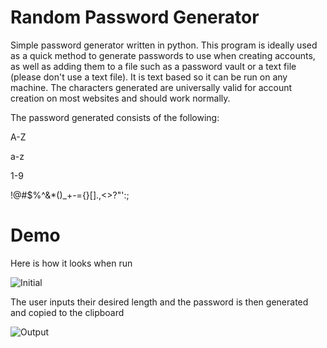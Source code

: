 # Random Password Generator
Simple password generator written in python. This program is ideally used as a quick method to generate passwords to use when creating accounts, as well as adding them to a file such as a password vault or a text file (please don't use a text file). It is text based so it can be run on any machine. The characters generated are universally valid for account creation on most websites and should work normally.

The password generated consists of the following:

A-Z

a-z

1-9

!@#$%^&*()_+-={}[].,\<>?"':;

# Demo
Here is how it looks when run

![Initial](https://user-images.githubusercontent.com/54548478/123335250-0c1b6800-d4f9-11eb-8d43-b79432dff8c8.PNG)

The user inputs their desired length and the password is then generated and copied to the clipboard

![Output](https://user-images.githubusercontent.com/54548478/123335249-0c1b6800-d4f9-11eb-9918-9c158dc9b1b9.PNG)
